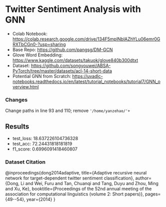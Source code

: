 # Twitter Sentiment Analysis with GNN

- Colab Notebook: https://colab.research.google.com/drive/134F5mplNblAZhYLu06emr0GRXTbCGn0-?usp=sharing
- Base Repo: https://github.com/pangsg/DM-GCN
- Glove Word Embedding: https://www.kaggle.com/datasets/takuok/glove840b300dtxt
- Dataset: https://github.com/songyouwei/ABSA-PyTorch/tree/master/datasets/acl-14-short-data
- Potential GNN from Scratch: https://uvadlc-notebooks.readthedocs.io/en/latest/tutorial_notebooks/tutorial7/GNN_overview.html

### Changes
Change paths in line 93 and 110; remove `'/home/yanzehao/'+`

## Results
- test_loss: 18.637226104736328
- test_acc: 72.24431818181819
- f1_score: 0.6996091418460807

### Dataset Citation
@inproceedings{dong2014adaptive,
 title={Adaptive recursive neural network for target-dependent twitter sentiment classification},
 author={Dong, Li and Wei, Furu and Tan, Chuanqi and Tang, Duyu and Zhou, Ming and Xu, Ke},
 booktitle={Proceedings of the 52nd annual meeting of the association for computational linguistics (volume 2: Short papers)},
 pages={49--54},
 year={2014}
}

